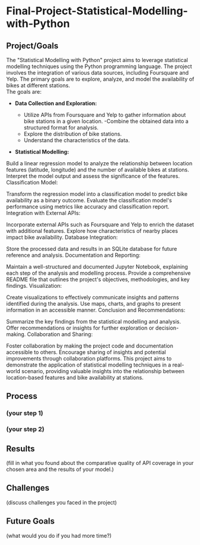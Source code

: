 # Final-Project-Statistical-Modelling-with-Python

## Project/Goals
The "Statistical Modelling with Python" project aims to leverage statistical modelling techniques using the Python programming language. The project involves the integration of various data sources, including Foursquare and Yelp. The primary goals are to explore, analyze, and model the availability of bikes at different stations.      
The goals are:   

- **Data Collection and Exploration:**   
  - Utilize APIs from Foursquare and Yelp to gather information about bike stations in a given location. 
  -Combine the obtained data into a structured format for analysis.
  - Explore the distribution of bike stations.
  - Understand the characteristics of the data.
    
- **Statistical Modelling:**

Build a linear regression model to analyze the relationship between location features (latitude, longitude) and the number of available bikes at stations.
Interpret the model output and assess the significance of the features.
Classification Model:

Transform the regression model into a classification model to predict bike availability as a binary outcome.
Evaluate the classification model's performance using metrics like accuracy and classification report.
Integration with External APIs:

Incorporate external APIs such as Foursquare and Yelp to enrich the dataset with additional features.
Explore how characteristics of nearby places impact bike availability.
Database Integration:

Store the processed data and results in an SQLite database for future reference and analysis.
Documentation and Reporting:

Maintain a well-structured and documented Jupyter Notebook, explaining each step of the analysis and modelling process.
Provide a comprehensive README file that outlines the project's objectives, methodologies, and key findings.
Visualization:

Create visualizations to effectively communicate insights and patterns identified during the analysis.
Use maps, charts, and graphs to present information in an accessible manner.
Conclusion and Recommendations:

Summarize the key findings from the statistical modelling and analysis.
Offer recommendations or insights for further exploration or decision-making.
Collaboration and Sharing:

Foster collaboration by making the project code and documentation accessible to others.
Encourage sharing of insights and potential improvements through collaboration platforms.
This project aims to demonstrate the application of statistical modelling techniques in a real-world scenario, providing valuable insights into the relationship between location-based features and bike availability at stations.





## Process
### (your step 1)
### (your step 2)

## Results
(fill in what you found about the comparative quality of API coverage in your chosen area and the results of your model.)

## Challenges 
(discuss challenges you faced in the project)

## Future Goals
(what would you do if you had more time?)
